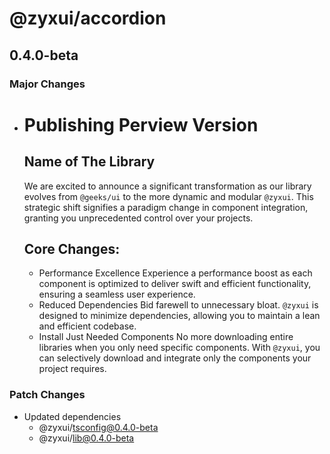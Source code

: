 # @zyxui/accordion

## 0.4.0-beta

### Major Changes

- # Publishing Perview Version

  ## Name of The Library

  We are excited to announce a significant transformation as our library evolves from `@geeks/ui` to the more dynamic and modular `@zyxui`. This strategic shift signifies a paradigm change in component integration, granting you unprecedented control over your projects.

  ## Core Changes:

  - Performance Excellence
    Experience a performance boost as each component is optimized to deliver swift and efficient functionality, ensuring a seamless user experience.
  - Reduced Dependencies
    Bid farewell to unnecessary bloat. `@zyxui` is designed to minimize dependencies, allowing you to maintain a lean and efficient codebase.
  - Install Just Needed Components
    No more downloading entire libraries when you only need specific components. With `@zyxui`, you can selectively download and integrate only the components your project requires.

### Patch Changes

- Updated dependencies
  - @zyxui/tsconfig@0.4.0-beta
  - @zyxui/lib@0.4.0-beta
